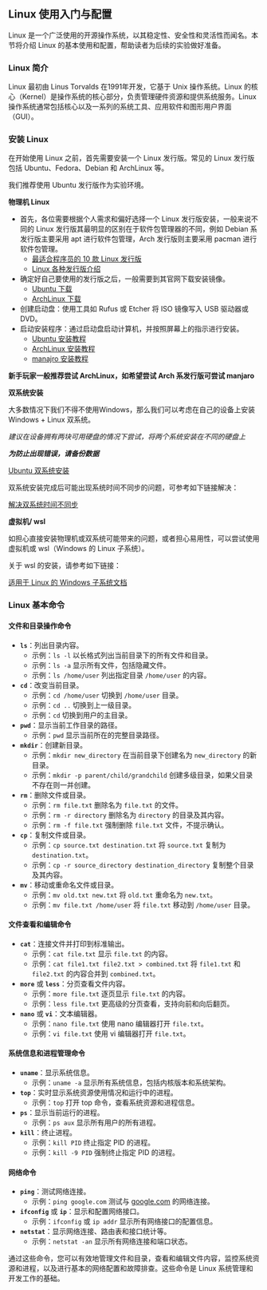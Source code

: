 ## Linux 使用入门与配置

Linux 是一个广泛使用的开源操作系统，以其稳定性、安全性和灵活性而闻名。本节将介绍 Linux 的基本使用和配置，帮助读者为后续的实验做好准备。



### Linux 简介

Linux 最初由 Linus Torvalds 在1991年开发，它基于 Unix 操作系统。Linux 的核心（Kernel）是操作系统的核心部分，负责管理硬件资源和提供系统服务。Linux 操作系统通常包括核心以及一系列的系统工具、应用软件和图形用户界面（GUI）。

### 安装 Linux

在开始使用 Linux 之前，首先需要安装一个 Linux 发行版。常见的 Linux 发行版包括 Ubuntu、Fedora、Debian 和 ArchLinux 等。

我们推荐使用 Ubuntu 发行版作为实验环境。

**物理机 Linux**

* 首先，各位需要根据个人需求和偏好选择一个 Linux 发行版安装，一般来说不同的 Linux 发行版其最明显的区别在于软件包管理器的不同，例如 Debian 系发行版主要采用 apt 进行软件包管理，Arch 发行版则主要采用 pacman 进行软件包管理。
  * [最适合程序员的 10 款 Linux 发行版](https://linux.cn/article-14547-1.html)
  * [Linux 各种发行版介绍](https://blog.csdn.net/tugouxp/article/details/129459799)
* 确定好自己要使用的发行版之后，一般需要到其官网下载安装镜像。
  * [Ubuntu 下载](https://cn.ubuntu.com/download)
  * [ArchLinux 下载](https://archlinux.org/download/)
* 创建启动盘：使用工具如 Rufus 或 Etcher 将 ISO 镜像写入 USB 驱动器或 DVD。
* 启动安装程序：通过启动盘启动计算机，并按照屏幕上的指示进行安装。
  * [Ubuntu 安装教程](https://blog.csdn.net/weixin_70137390/article/details/124724957)
  * [ArchLinux 安装教程](https://archlinuxstudio.github.io/ArchLinuxTutorial/#/)
  * [manajro 安装教程](https://www.cnblogs.com/Tsingwaa/articles/16254542.html)

**新手玩家一般推荐尝试 ArchLinux，如希望尝试 Arch 系发行版可尝试 manjaro**



**双系统安装**

大多数情况下我们不得不使用Windows，那么我们可以考虑在自己的设备上安装 Windows + Linux 双系统。

*建议在设备拥有两块可用硬盘的情况下尝试，将两个系统安装在不同的硬盘上*

***为防止出现错误，请备份数据***

[Ubuntu 双系统安装](https://blog.csdn.net/NeoZng/article/details/122779035)

双系统安装完成后可能出现系统时间不同步的问题，可参考如下链接解决：

[解决双系统时间不同步](https://www.cnblogs.com/xiaotong-sun/p/16138941.html)



**虚拟机/ wsl**

如担心直接安装物理机或双系统可能带来的问题，或者担心易用性，可以尝试使用虚拟机或 wsl（Windows 的 Linux 子系统）。

关于 wsl 的安装，请参考如下链接：

[适用于 Linux 的 Windows 子系统文档](https://learn.microsoft.com/zh-cn/windows/wsl/)



### Linux 基本命令

#### 文件和目录操作命令

- **`ls`**：列出目录内容。
  - 示例：`ls -l` 以长格式列出当前目录下的所有文件和目录。
  - 示例：`ls -a` 显示所有文件，包括隐藏文件。
  - 示例：`ls /home/user` 列出指定目录 `/home/user` 的内容。
- **`cd`**：改变当前目录。
  - 示例：`cd /home/user` 切换到 `/home/user` 目录。
  - 示例：`cd ..` 切换到上一级目录。
  - 示例：`cd` 切换到用户的主目录。
- **`pwd`**：显示当前工作目录的路径。
  - 示例：`pwd` 显示当前所在的完整目录路径。
- **`mkdir`**：创建新目录。
  - 示例：`mkdir new_directory` 在当前目录下创建名为 `new_directory` 的新目录。
  - 示例：`mkdir -p parent/child/grandchild` 创建多级目录，如果父目录不存在则一并创建。
- **`rm`**：删除文件或目录。
  - 示例：`rm file.txt` 删除名为 `file.txt` 的文件。
  - 示例：`rm -r directory` 删除名为 `directory` 的目录及其内容。
  - 示例：`rm -f file.txt` 强制删除 `file.txt` 文件，不提示确认。
- **`cp`**：复制文件或目录。
  - 示例：`cp source.txt destination.txt` 将 `source.txt` 复制为 `destination.txt`。
  - 示例：`cp -r source_directory destination_directory` 复制整个目录及其内容。
- **`mv`**：移动或重命名文件或目录。
  - 示例：`mv old.txt new.txt` 将 `old.txt` 重命名为 `new.txt`。
  - 示例：`mv file.txt /home/user` 将 `file.txt` 移动到 `/home/user` 目录。

#### 文件查看和编辑命令

- **`cat`**：连接文件并打印到标准输出。
  - 示例：`cat file.txt` 显示 `file.txt` 的内容。
  - 示例：`cat file1.txt file2.txt > combined.txt` 将 `file1.txt` 和 `file2.txt` 的内容合并到 `combined.txt`。
- **`more`** 或 **`less`**：分页查看文件内容。
  - 示例：`more file.txt` 逐页显示 `file.txt` 的内容。
  - 示例：`less file.txt` 更高级的分页查看，支持向前和向后翻页。
- **`nano`** 或 **`vi`**：文本编辑器。
  - 示例：`nano file.txt` 使用 nano 编辑器打开 `file.txt`。
  - 示例：`vi file.txt` 使用 vi 编辑器打开 `file.txt`。

#### 系统信息和进程管理命令

- **`uname`**：显示系统信息。
  - 示例：`uname -a` 显示所有系统信息，包括内核版本和系统架构。
- **`top`**：实时显示系统资源使用情况和运行中的进程。
  - 示例：`top` 打开 top 命令，查看系统资源和进程信息。
- **`ps`**：显示当前运行的进程。
  - 示例：`ps aux` 显示所有用户的所有进程。
- **`kill`**：终止进程。
  - 示例：`kill PID` 终止指定 PID 的进程。
  - 示例：`kill -9 PID` 强制终止指定 PID 的进程。

#### 网络命令

- **`ping`**：测试网络连接。
  - 示例：`ping google.com` 测试与 [google.com](http://google.com/) 的网络连接。
- **`ifconfig`** 或 **`ip`**：显示和配置网络接口。
  - 示例：`ifconfig` 或 `ip addr` 显示所有网络接口的配置信息。
- **`netstat`**：显示网络连接、路由表和接口统计等。
  - 示例：`netstat -an` 显示所有网络连接和端口状态。

通过这些命令，您可以有效地管理文件和目录，查看和编辑文件内容，监控系统资源和进程，以及进行基本的网络配置和故障排查。这些命令是 Linux 系统管理和开发工作的基础。



